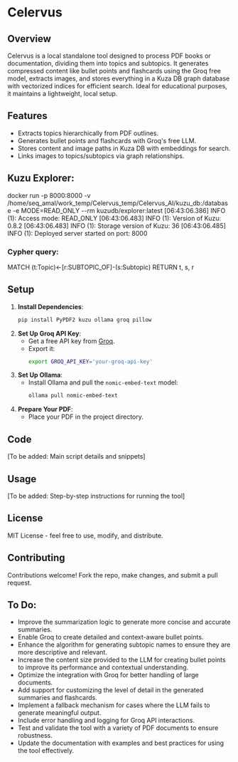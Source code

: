 # Celervus

## Overview
Celervus is a local standalone tool designed to process PDF books or documentation, dividing them into topics and subtopics. It generates compressed content like bullet points and flashcards using the Groq free model, extracts images, and stores everything in a Kuza DB graph database with vectorized indices for efficient search. Ideal for educational purposes, it maintains a lightweight, local setup.

## Features
- Extracts topics hierarchically from PDF outlines.
- Generates bullet points and flashcards with Groq's free LLM.
- Stores content and image paths in Kuza DB with embeddings for search.
- Links images to topics/subtopics via graph relationships.
## Kuzu Explorer:
docker run -p 8000:8000            -v /home/seq_amal/work_temp/Celervus_temp/Celervus_AI/kuzu_db:/database  -e MODE=READ_ONLY             --rm kuzudb/explorer:latest
[06:43:06.386] INFO (1): Access mode: READ_ONLY
[06:43:06.483] INFO (1): Version of Kuzu: 0.8.2
[06:43:06.483] INFO (1): Storage version of Kuzu: 36
[06:43:06.485] INFO (1): Deployed server started on port: 8000

### Cypher query:
   MATCH (t:Topic)<-[r:SUBTOPIC_OF]-(s:Subtopic)
   RETURN t, s, r
## Setup
1. **Install Dependencies**:
   ```bash
   pip install PyPDF2 kuzu ollama groq pillow    
   ```
2. **Set Up Groq API Key**:
   - Get a free API key from [Groq](https://console.groq.com/docs).
   - Export it:
     ```bash
     export GROQ_API_KEY='your-groq-api-key'
     ```
3. **Set Up Ollama**:
   - Install Ollama and pull the `nomic-embed-text` model:
     ```bash
     ollama pull nomic-embed-text
     ```
4. **Prepare Your PDF**:
   - Place your PDF in the project directory.

## Code
[To be added: Main script details and snippets]

## Usage
[To be added: Step-by-step instructions for running the tool]

## License
MIT License - feel free to use, modify, and distribute.

## Contributing
Contributions welcome! Fork the repo, make changes, and submit a pull request.

## To Do:
- Improve the summarization logic to generate more concise and accurate summaries.
- Enable Groq to create detailed and context-aware bullet points.
- Enhance the algorithm for generating subtopic names to ensure they are more descriptive and relevant.
- Increase the content size provided to the LLM for creating bullet points to improve its performance and contextual understanding.
- Optimize the integration with Groq for better handling of large documents.
- Add support for customizing the level of detail in the generated summaries and flashcards.
- Implement a fallback mechanism for cases where the LLM fails to generate meaningful output.
- Include error handling and logging for Groq API interactions.
- Test and validate the tool with a variety of PDF documents to ensure robustness.
- Update the documentation with examples and best practices for using the tool effectively.
